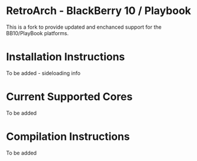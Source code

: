 # RetroArch - BlackBerry 10 / Playbook

This is a fork to provide updated and enchanced support for the BB10/PlayBook platforms.


# Installation Instructions

To be added - sideloading info


# Current Supported Cores

To be added


# Compilation Instructions

To be added
